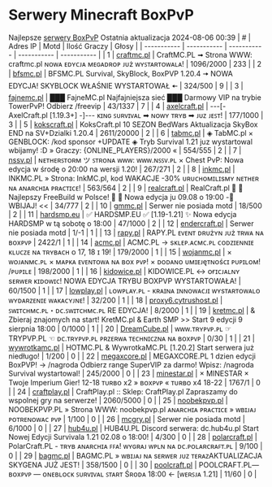 
# Serwery Minecraft BoxPvP
Najlepsze [serwery BoxPvP](https://mcserwery.pl/serwery/minecraft/tryb/BoxPvP)
Ostatnia aktualizacja 2024-08-06 00:39
| # | Adres IP | Motd | Ilość Graczy | Głosy |
| ----------- | ----------- | ----------- | ----------- | ----------- |
| 1 | 	[craftmc.pl](https://mcserwery.pl/serwery/minecraft/87/) | CraftMC.PL ➟ Strona WWW: craftmc.pl ɴᴏᴡᴀ ᴇᴅʏᴄᴊᴀ ᴍᴇɢᴀᴅʀᴏᴘ ᴊᴜż ᴡʏꜱᴛᴀʀᴛᴏᴡᴀʟᴀ! | 1096/2000 | 233 |
| 2 | 	[bfsmc.pl](https://mcserwery.pl/serwery/minecraft/2/) | BFSMC.PL  Survival, SkyBlock, BoxPVP  1.20.4 🠆 NOWA EDYCJA! SKYBLOCK WŁAŚNIE WYSTARTOWAŁ 🠄 | 324/500 | 9 |
| 3 | 	[fajnemc.pl](https://mcserwery.pl/serwery/minecraft/100/) | ███ FajneMC.pl  Najfajniejsza sieć ███ Darmowy VIP na trybie TowerPvP! Odbierz /freevip | 43/1337 | 7 |
| 4 | 	[axelcraft.pl](https://mcserwery.pl/serwery/minecraft/223/) | ---[- AxelCraft.pl [1.19.3+] -]--- ᴋɪɴɢ ꜱᴜʀᴠɪᴠᴀʟ ➡ ɴᴏᴡʏ ᴛʀʏʙ ➡ ᴊᴜᴢ ᴊᴇꜱᴛ! | 177/1000 | 3 |
| 5 | 	[kokscraft.pl](https://mcserwery.pl/serwery/minecraft/1/) | KoksCraft.pl  10 SEZON BedWars Aktualizacja SkyBox  END na SV+Dzialki 1.20.4 | 2611/20000 | 2 |
| 6 | 	[tabmc.pl](https://mcserwery.pl/serwery/minecraft/3/) | ◈ TabMC.pl × GENBLOCK: /kod sponsor +UPDATE  ◈ Tryb Survival 1.21 juz wystartowal wbijamy! :D » Graczy: {ONLINE_PLAYERS}/2000 « | 554/555 | 2 |
| 7 | 	[nssv.pl](https://mcserwery.pl/serwery/minecraft/4/) | ɴᴇᴛʜᴇʀꜱᴛᴏʀᴍ ツ ꜱᴛʀᴏɴᴀ ᴡᴡᴡ: ᴡᴡᴡ.ɴꜱꜱᴠ.ᴘʟ × Chest PvP: Nowa edycja w środę o 20:00 na wersji 1.20! | 267/271 | 2 |
| 8 | 	[inkmc.pl](https://mcserwery.pl/serwery/minecraft/15/) | INKMC.PL » Strona: InkMC.pl, kod WAKACJE -30% ᴜʀᴜᴄʜᴏᴍɪʟɪsᴍʏ ɴᴇᴛʜᴇʀ ɴᴀ ᴀɴᴀʀᴄʜɪᴀ ᴘʀᴀᴄᴛɪᴄᴇ! | 563/564 | 2 |
| 9 | 	[realcraft.pl](https://mcserwery.pl/serwery/minecraft/63/) | RealCraft.pl   Najlepszy FreeBuild w Polsce!   Nowa edycja ju 09.08 o 19:00 - WBIJAJ! << | 34/777 | 2 |
| 10 | 	[gmmc.pl](https://mcserwery.pl/serwery/minecraft/292/) | Serwer nie posiada motd | 18/500 | 2 |
| 11 | 	[hardsmp.eu](https://mcserwery.pl/serwery/minecraft/621/) | ✅ HARDSMP.EU ✅ [1.19-1.21]  ✨ Nowa edycja HARDSMP w tą sobotę o 18:00 | 47/1000 | 2 |
| 12 | 	[endercraft.pl](https://mcserwery.pl/serwery/minecraft/58/) | Serwer nie posiada motd | 1/-1 | 1 |
| 13 | 	[rapy.pl](https://mcserwery.pl/serwery/minecraft/160/) | RAPY.PL ᴇᴠᴇɴᴛ ᴅʀᴜżʏɴ ᴊᴜż ᴛʀᴡᴀ ɴᴀ ʙᴏxᴘᴠᴘ | 2422/1 | 1 |
| 14 | 	[acmc.pl](https://mcserwery.pl/serwery/minecraft/220/) |  ACMC.PL → sᴋʟᴇᴘ.ᴀᴄᴍᴄ.ᴘʟ  ᴄᴏᴅᴢɪᴇɴɴɪᴇ ᴋʟᴜᴄᴢᴇ ɴᴀ ᴛʀʏʙᴀᴄʜ ᴏ 17, 18 ɪ 19! | 179/2000 | 1 |
| 15 | 	[wojanmc.pl](https://mcserwery.pl/serwery/minecraft/267/) | × ᴡᴏᴊᴀɴᴍᴄ.ᴘʟ × ᴍᴀᴘᴋᴀ ᴇᴠᴇɴᴛᴏᴡᴀ ɴᴀ ʙᴏx ᴘᴠᴘ! × ᴅᴏᴅᴀɴᴏ ᴜᴍɪᴇᴊęᴛɴᴏśᴄɪ ᴘᴜᴘɪʟᴏᴍ! /ᴘᴜᴘɪʟᴇ | 198/2000 | 1 |
| 16 | 	[kidowice.pl](https://mcserwery.pl/serwery/minecraft/272/) | KIDOWICE.PL ↔ ᴏғɪᴄᴊᴀʟɴʏ sᴇʀᴡᴇʀ ᴋɪᴅᴏᴡɪᴄ! NOWA EDYCJA TRYBU BOXPVP WYSTARTOWAŁA! | 60/1500 | 1 |
| 17 | 	[lowplay.pl](https://mcserwery.pl/serwery/minecraft/378/) | ʟᴏᴡᴘʟᴀʏ.ᴘʟ - ᴋʀᴀɪɴᴀ ɪɴɴᴏᴡᴀᴄᴊɪ ᴡʏsᴛᴀʀᴛᴏᴡᴀʟᴏ ᴡʏᴅᴀʀᴢᴇɴɪᴇ ᴡᴀᴋᴀᴄʏᴊɴᴇ! | 32/200 | 1 |
| 18 | 	[proxy6.cytrushost.pl](https://mcserwery.pl/serwery/minecraft/743/) | ꜱᴡɪᴛᴄʜᴍᴄ.ᴘʟ・ᴅᴄ.ꜱᴡɪᴛᴄʜᴍᴄ.ᴘʟ RE EDYCJA! | 8/2000 | 1 |
| 19 | 	[kretmc.pl](https://mcserwery.pl/serwery/minecraft/182/) | & Zbieraj znajomych na start!  KretMC.pl & Earth SMP >> Start 9 edycji 9 sierpnia 18:00 | 0/1000 | 1 |
| 20 | 	[DreamCube.pl](https://mcserwery.pl/serwery/minecraft/240/) | ᴡᴡᴡ.ᴛʀʏᴘᴠᴘ.ᴘʟ ☞ TRYPVP.PL ☜ ᴅᴄ.ᴛʀʏᴘᴠᴘ.ᴘʟ ᴘʀᴢᴇʀᴡᴀ ᴛᴇᴄʜɴɪᴄᴢɴᴀ ɴᴀ ʙᴏхᴘᴠᴘ | 0/30 | 1 |
| 21 | 	[wywrotkamc.pl](https://mcserwery.pl/serwery/minecraft/6/) | HOTMC.PL & WywrotkaMC.PL [1.20.2] Start serwera już niedługo! | 1/200 | 0 |
| 22 | 	[megaxcore.pl](https://mcserwery.pl/serwery/minecraft/7/) | MEGAXCORE.PL 1 dzien edycji BoxPVP! -> /nagroda Odbierz range SuperVIP za darmo! Wpisz: /nagroda  Survival wystartowal! | 245/2000 | 0 |
| 23 | 	[minestar.pl](https://mcserwery.pl/serwery/minecraft/23/) | × MINESTAR × Twoje Imperium Gier! 12-18 ᴛᴜʀʙᴏ x2 » ʙᴏxᴘᴠᴘ « ᴛᴜʀʙᴏ x4 18-22 | 1767/1 | 0 |
| 24 | 	[craftplay.pl](https://mcserwery.pl/serwery/minecraft/25/) | CraftPlay.pl :: Sklep: CraftPlay.pl Zapraszamy do wspolnej gry na serwerze! | 2060/5000 | 0 |
| 25 | 	[noobekpvp.pl](https://mcserwery.pl/serwery/minecraft/28/) | NOOBEKPVP.PL » Strona WWW: noobekpvp.pl ᴀɴᴀʀᴄʜɪᴀ ᴘʀᴀᴄᴛɪᴄᴇ » ᴡʙɪᴊᴀᴊ ᴘᴏᴛʀᴇɴᴏᴡᴀᴄ ᴘᴠᴘ | 1/100 | 0 |
| 26 | 	[mcgry.pl](https://mcserwery.pl/serwery/minecraft/44/) | Serwer nie posiada motd | 6/1000 | 0 |
| 27 | 	[hub4u.pl](https://mcserwery.pl/serwery/minecraft/51/) | HUB4U.PL  Discord serwera: dc.hub4u.pl Start Nowej Edycji Survivala 1.21 02.08 o 18:00! | 4/300 | 0 |
| 28 | 	[polarcraft.pl](https://mcserwery.pl/serwery/minecraft/56/) | PolarCraft.PL - ᴛʀʏʙ ᴀɴᴀʀᴄʜɪᴀ ꜰꜰᴀ! ᴡʏɢʀᴀᴊ ᴡᴘʟɴ ɴᴀ ᴅᴄ.ᴘᴏʟᴀʀᴄʀᴀꜰᴛ.ᴘʟ | 9/100 | 0 |
| 29 | 	[bagmc.pl](https://mcserwery.pl/serwery/minecraft/61/) | BAGMC.PL » ᴡʙɪᴊᴀᴊ ɴᴀ sᴇʀᴡᴇʀ ᴊᴜᴢ ᴛᴇʀᴀᴢAKTUALIZACJA SKYGENA JUŻ JEST! | 358/1500 | 0 |
| 30 | 	[poolcraft.pl](https://mcserwery.pl/serwery/minecraft/75/) | POOLCRAFT.PL— ʙᴏxᴘᴠᴘ — ᴏɴᴇʙʟᴏᴄᴋ ꜱᴜʀᴠɪᴠᴀʟ ꜱᴛᴀʀᴛ Śʀᴏᴅᴀ 18:00 <- [ᴡᴇʀꜱᴊᴀ 1.21] | 11/60 | 0 |
